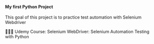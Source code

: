 #### My first Python Project 

This goal of this project is to practice test automation with Selenium Webdriver 

👩🏻‍💻 Udemy Course: Selenium WebDriver: Selenium Automation Testing with Python 
